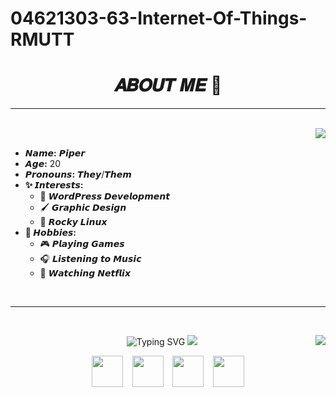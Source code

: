# 04621303-63-Internet-Of-Things-RMUTT
<h1 align="center">𝑨𝑩𝑶𝑼𝑻 𝑴𝑬 🐳</h1>

***
<br clear="both">
&ensp;
<img align="right" src="https://media0.giphy.com/media/v1.Y2lkPTc5MGI3NjExdmFmaXUxeW02dnVpNDAzZmZmOXh4a2RuYmVzdXY2amd5ZDl2cXZ4dCZlcD12MV9pbnRlcm5hbF9naWZfYnlfaWQmY3Q9Zw/lxG81TuvYQ0pRIsO7S/giphy.webp"/>

- **𝙉𝙖𝙢𝙚:** 𝙋𝙞𝙥𝙚𝙧
- **𝘼𝙜𝙚:** 20
- **𝙋𝙧𝙤𝙣𝙤𝙪𝙣𝙨:** 𝙏𝙝𝙚𝙮/𝙏𝙝𝙚𝙢
- **✨ 𝙄𝙣𝙩𝙚𝙧𝙚𝙨𝙩𝙨:**
  - 🎨 𝙒𝙤𝙧𝙙𝙋𝙧𝙚𝙨𝙨 𝘿𝙚𝙫𝙚𝙡𝙤𝙥𝙢𝙚𝙣𝙩
  - 🖌️ 𝙂𝙧𝙖𝙥𝙝𝙞𝙘 𝘿𝙚𝙨𝙞𝙜𝙣
  - 🐧 𝙍𝙤𝙘𝙠𝙮 𝙇𝙞𝙣𝙪𝙭
- **🎯 𝙃𝙤𝙗𝙗𝙞𝙚𝙨:**
  - 🎮 𝙋𝙡𝙖𝙮𝙞𝙣𝙜 𝙂𝙖𝙢𝙚𝙨
  - 🎧 𝙇𝙞𝙨𝙩𝙚𝙣𝙞𝙣𝙜 𝙩𝙤 𝙈𝙪𝙨𝙞𝙘
  - 🍿 𝙒𝙖𝙩𝙘𝙝𝙞𝙣𝙜 𝙉𝙚𝙩𝙛𝙡𝙞𝙭

&ensp;
<br clear="both">

***
<br clear="both">
<p align="center">
<img src="https://readme-typing-svg.demolab.com?font=Noto+Sans+Display&weight=900&pause=500&color=70ff8f&center=true&multiline=true&width=435&height=150&lines=CHUSANAPAK+FONGMANEE;116630462001-4;04621303-63;Internet+Of+Things" alt="Typing SVG" />
<img align="right" src="https://spotify-github-profile.kittinanx.com/api/view?uid=x8y5pbcf4lqyx53c1r12fxnxw&cover_image=true&theme=default&show_offline=false&background_color=70ff8f&interchange=false&bar_color=70ff8f&bar_color_cover=true" />
<img src="https://lanyard.cnrad.dev/api/307566588805251082"/>
<p align="center">
<a href="https://justcatnip.xyz">
<img align height="50" width="50" src="https://cdn.simpleicons.org/googlechrome/70ff8f" /></a>
&ensp;
<a href="https://www.facebook.com/Sprite.Aug">
<img align height="50" width="50" src="https://cdn.simpleicons.org/facebook/70ff8f" /></a>
&ensp;
<a href="https://discord.com/users/307566588805251082">
<img align height="50" width="50" src="https://cdn.simpleicons.org/discord/70ff8f" /></a>
&ensp;
<a href="https://instagram.me/404notfound.cr2">
<img align height="50" width="50" src="https://cdn.simpleicons.org/instagram/70ff8f" /></a>
</p>
</p>
